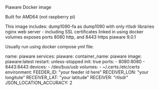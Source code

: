 Piaware Docker image

Built for AMD64 (not raspberry pi)

This image includes:
    dump1090-fa as dump1090 with only rtlsdr libraries 
    nginx web server - including SSL certificates linked in using docker volumes
                       exposes ports 8080 http, and 8443 https
    piaware 9.0.1

Usually run using docker compose yml file:

name: piaware
services:
  piaware:
    container_name: piaware
    image: piaware:latest
    restart: unless-stopped
    init: true
    ports:
      - 8080:8080
      - 8443:8443
    devices:
      - /dev/bus/usb
    volumes:
       - ~/.certs:/etc/certs
    environment:
      FEEDER_ID: "your feeder id here"
      RECEIVER_LON: "your longitute"
      RECEIVER_LAT: "your latitude"
      RECEIVER: "rtlsdr"
      JSON_LOCATION_ACCURACY: 2 
